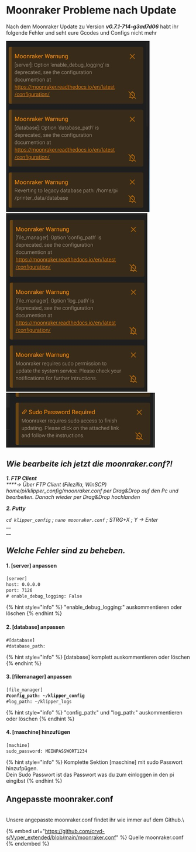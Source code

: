 # Moonraker Probleme nach Update

Nach dem Moonraker Update zu Version _**v0.7.1-714-g3ad7d06**_ habt ihr folgende Fehler und seht eure Gcodes und Configs nicht mehr

![](../../.gitbook/assets/moonraker1.jpg)![](../../.gitbook/assets/moonraker2.jpg)![](../../.gitbook/assets/moonraker3.jpg)



## _**Wie bearbeite ich jetzt die moonraker.conf?!**_

_**1. FTP Client**_\
_****-> Über FTP Client (Filezilla, WinSCP) home/pi/klipper\_config/moonraker.conf per Drag\&Drop auf den Pc und bearbeiten. Danach wieder per Drag\&Drop hochlanden_

_**2. Putty**_

_`cd klipper_config` ; `nano moonraker.conf` ; STRG+X ; Y -> Enter_\
__\
__

## _**Welche Fehler sind zu beheben.**_

#### **1.   \[server] anpassen**

```
[server]
host: 0.0.0.0
port: 7126
# enable_debug_logging: False
```

{% hint style="info" %}
"enable\_debug\_logging:" auskommentieren oder löschen
{% endhint %}

#### **2.   \[database] anpassen**

```
#[database]
#database_path:
```

{% hint style="info" %}
\[database] komplett auskommentieren oder löschen
{% endhint %}

#### **3.   \[filemanager] anpassen**

<pre><code>[file_manager]
<strong>#config_path: ~/klipper_config
</strong>#log_path: ~/klipper_logs</code></pre>

{% hint style="info" %}
"config\_path:" und "log\_path:" auskommentieren oder löschen
{% endhint %}



#### **4.   \[maschine] hinzufügen**

```
[machine]
sudo_password: MEINPASSWORT1234
```

{% hint style="info" %}
Komplette Sektion \[maschine] mit sudo Passwort hinzufpügen.\
Dein Sudo Passwort ist das Passwort was du zum einloggen in den pi eingibst
{% endhint %}



## Angepasste moonraker.conf

\
Unsere angepasste moonraker.conf findet ihr wie immer auf dem Github.\


{% embed url="https://github.com/cryd-s/Vyper_extended/blob/main/moonraker.conf" %}
Quelle moonraker.conf
{% endembed %}

#### &#x20;

